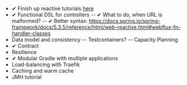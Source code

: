 - ✔ Finish up reactive tutorials 
  [here](https://tech.io/playgrounds/929/reactive-programming-with-reactor-3/transform)
- ✔ Functional DSL for controllers
  -- ✔ What to do, when URL is malformed?
  -- ✔ Better syntax: https://docs.spring.io/spring-framework/docs/5.3.5/reference/html/web-reactive.html#webflux-fn-handler-classes
- Data model and consistency
  -- Testcontainers?
  -- Capacity Planning
- ✔ Contract
- Resilience
- ✔ Modular Gradle with multiple applications
- Load-balancing with Traefik
- Caching and warm cache
- JMH tutorial
